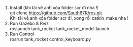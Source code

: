 1. Install (khi tải về anh xóa folder scr đi nha !)         
git clone https://github.com/South67R/ros.git    
Khi tải về anh xóa folder scr đi, xong rồi catkin_make nha !  
3. Run Gazebo & Rviz                         
roslaunch tank_rocket tank_rocket_model.launch
4. Run Control    
rosrun tank_rocket control_keyboard.py
